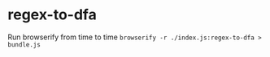 # regex-to-dfa

Run browserify from time to time `browserify -r ./index.js:regex-to-dfa > bundle.js`
